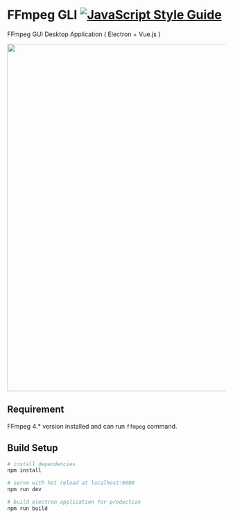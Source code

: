 # FFmpeg GLI [![JavaScript Style Guide](https://img.shields.io/badge/code_style-standard-brightgreen.svg)](https://standardjs.com)
FFmpeg GUI Desktop Application ( Electron + Vue.js )

<p align="center">
  <img width="800" src="https://user-images.githubusercontent.com/9513647/51928667-c5190d80-2439-11e9-8b4f-aecf54b41408.gif">
</p>

## Requirement
FFmpeg 4.* version installed and can run `ffmpeg` command.

## Build Setup

``` bash
# install dependencies
npm install

# serve with hot reload at localhost:9080
npm run dev

# build electron application for production
npm run build


```
